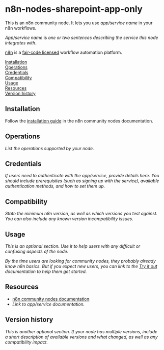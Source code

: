 # n8n-nodes-sharepoint-app-only

This is an n8n community node. It lets you use _app/service name_ in your n8n workflows.

_App/service name_ is _one or two sentences describing the service this node integrates with_.

[n8n](https://n8n.io/) is a [fair-code licensed](https://docs.n8n.io/reference/license/) workflow automation platform.

[Installation](#installation)  
[Operations](#operations)  
[Credentials](#credentials)  <!-- delete if no auth needed -->  
[Compatibility](#compatibility)  
[Usage](#usage)  <!-- delete if not using this section -->  
[Resources](#resources)  
[Version history](#version-history)  <!-- delete if not using this section -->  

## Installation

Follow the [installation guide](https://docs.n8n.io/integrations/community-nodes/installation/) in the n8n community nodes documentation.

## Operations

_List the operations supported by your node._

## Credentials

_If users need to authenticate with the app/service, provide details here. You should include prerequisites (such as signing up with the service), available authentication methods, and how to set them up._

## Compatibility

_State the minimum n8n version, as well as which versions you test against. You can also include any known version incompatibility issues._

## Usage

_This is an optional section. Use it to help users with any difficult or confusing aspects of the node._

_By the time users are looking for community nodes, they probably already know n8n basics. But if you expect new users, you can link to the [Try it out](https://docs.n8n.io/try-it-out/) documentation to help them get started._

## Resources

* [n8n community nodes documentation](https://docs.n8n.io/integrations/#community-nodes)
* _Link to app/service documentation._

## Version history

_This is another optional section. If your node has multiple versions, include a short description of available versions and what changed, as well as any compatibility impact._


